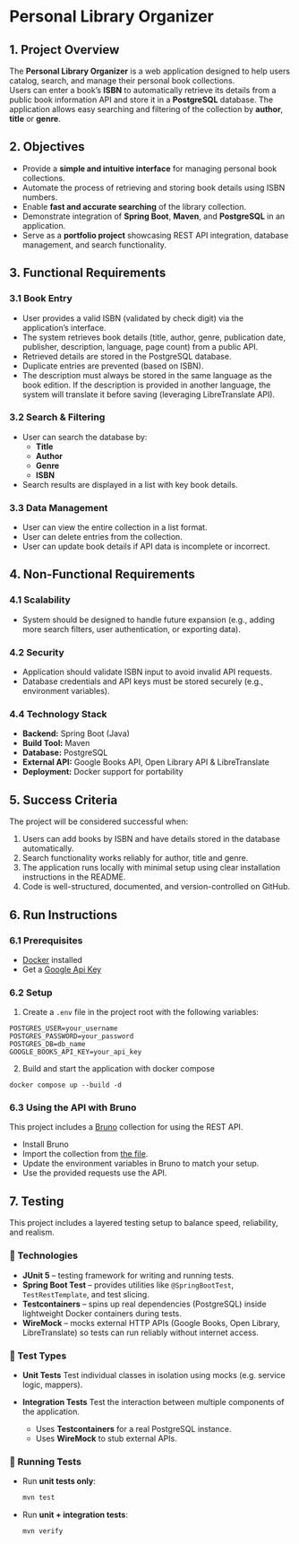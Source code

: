 # Personal Library Organizer

## 1. Project Overview
The **Personal Library Organizer** is a web application designed to help users catalog, search, and manage their personal book collections.  
Users can enter a book’s **ISBN** to automatically retrieve its details from a public book information API and store it in a **PostgreSQL** database. The application allows easy searching and filtering of the collection by **author**, **title** or **genre**.

## 2. Objectives
- Provide a **simple and intuitive interface** for managing personal book collections.
- Automate the process of retrieving and storing book details using ISBN numbers.
- Enable **fast and accurate searching** of the library collection.
- Demonstrate integration of **Spring Boot**, **Maven**, and **PostgreSQL** in an application.
- Serve as a **portfolio project** showcasing REST API integration, database management, and search functionality.

## 3. Functional Requirements

### 3.1 Book Entry
- User provides a valid ISBN (validated by check digit) via the application’s interface.
- The system retrieves book details (title, author, genre, publication date, publisher, description, language, page count) from a public API.
- Retrieved details are stored in the PostgreSQL database.
- Duplicate entries are prevented (based on ISBN).
- The description must always be stored in the same language as the book edition. If the description is provided in another language, the system will translate it before saving (leveraging LibreTranslate API).

### 3.2 Search & Filtering
- User can search the database by:
    - **Title**
    - **Author**
    - **Genre**
    - **ISBN**
- Search results are displayed in a list with key book details.

### 3.3 Data Management
- User can view the entire collection in a list format.
- User can delete entries from the collection.
- User can update book details if API data is incomplete or incorrect.

## 4. Non-Functional Requirements

### 4.1 Scalability
- System should be designed to handle future expansion (e.g., adding more search filters, user authentication, or exporting data).

### 4.2 Security
- Application should validate ISBN input to avoid invalid API requests.
- Database credentials and API keys must be stored securely (e.g., environment variables).

### 4.4 Technology Stack
- **Backend:** Spring Boot (Java)
- **Build Tool:** Maven
- **Database:** PostgreSQL
- **External API:** Google Books API, Open Library API & LibreTranslate
- **Deployment:** Docker support for portability

## 5. Success Criteria
The project will be considered successful when:
1. Users can add books by ISBN and have details stored in the database automatically.
2. Search functionality works reliably for author, title and genre.
3. The application runs locally with minimal setup using clear installation instructions in the README.
4. Code is well-structured, documented, and version-controlled on GitHub.

## 6. Run Instructions

### 6.1 Prerequisites
- [Docker](https://docs.docker.com/get-docker/) installed
- Get a [Google Api Key](https://console.cloud.google.com/apis/credentials)

### 6.2 Setup

1. Create a `.env` file in the project root with the following variables:

  ```env
  POSTGRES_USER=your_username
  POSTGRES_PASSWORD=your_password
  POSTGRES_DB=db_name
  GOOGLE_BOOKS_API_KEY=your_api_key
  ```
2. Build and start the application with docker compose

  ```
  docker compose up --build -d
  ```

### 6.3 Using the API with Bruno

This project includes a [Bruno](https://www.usebruno.com/) collection for using the REST API.

- Install Bruno
- Import the collection from [the file](personal-library-bruno-collection.json).
- Update the environment variables in Bruno to match your setup.
- Use the provided requests use the API.

## 7. Testing

This project includes a layered testing setup to balance speed, reliability, and realism.

### 🔹 Technologies
- **JUnit 5** – testing framework for writing and running tests.
- **Spring Boot Test** – provides utilities like `@SpringBootTest`, `TestRestTemplate`, and test slicing.
- **Testcontainers** – spins up real dependencies (PostgreSQL) inside lightweight Docker containers during tests.
- **WireMock** – mocks external HTTP APIs (Google Books, Open Library, LibreTranslate) so tests can run reliably without internet access.

### 🔹 Test Types
- **Unit Tests**
  Test individual classes in isolation using mocks (e.g. service logic, mappers).

- **Integration Tests** 
  Test the interaction between multiple components of the application.  
  - Uses **Testcontainers** for a real PostgreSQL instance.  
  - Uses **WireMock** to stub external APIs.  

### 🔹 Running Tests
- Run **unit tests only**:
  ```bash
  mvn test
  ```
- Run **unit + integration tests**:
  ```bash
  mvn verify
  ```

